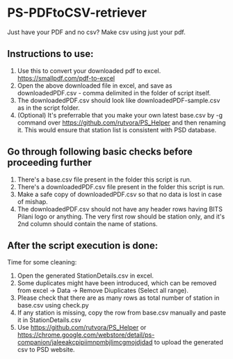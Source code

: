 # PS-PDFtoCSV-retriever
Just have your PDF and no csv? Make csv using just your pdf.
## Instructions to use:
1. Use this to convert your downloaded pdf to excel. https://smallpdf.com/pdf-to-excel
2. Open the above downloaded file in excel, and save as downloadedPDF.csv - comma delimited in the folder of script itself.
3. The downloadedPDF.csv should look like downloadedPDF-sample.csv as in the script folder.
4. (Optional) It's preferrable that you make your own latest base.csv by -g command over https://github.com/rutvora/PS_Helper and then renaming it. This would ensure that station list is consistent with PSD database.

## Go through following basic checks before proceeding further
1. There's a base.csv file present in the folder this script is run.
2. There's a downloadedPDF.csv file present in the folder this script is run.
3. Make a safe copy of downloadedPDF.csv so that no data is lost in case of mishap.
4. The downloadedPDF.csv should not have any header rows having BITS Pilani logo or anything. The very first row should be station only, and it's 2nd column should contain the name of stations.

## After the script execution is done:
Time for some cleaning:
1. Open the generated StationDetails.csv in excel.
2. Some duplicates might have been introduced, which can be removed from excel -> Data -> Remove Diuplicates (Select all range).
3. Please check that there are as many rows as total number of station in base.csv using check.py
4. If any station is missing, copy the row from base.csv manually and paste it in StationDetails.csv
5. Use https://github.com/rutvora/PS_Helper or https://chrome.google.com/webstore/detail/ps-companion/jaleeakcpipiimnpmbjlimcgmojdjdad to upload the generated csv to PSD website.
